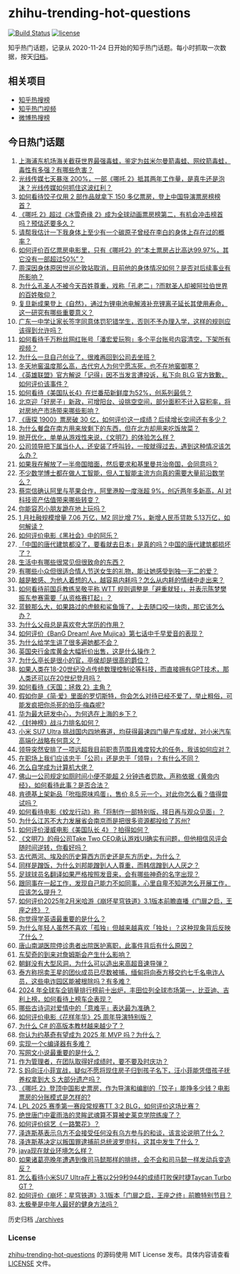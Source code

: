 # zhihu-trending-hot-questions

[![Build Status](https://github.com/justjavac/zhihu-trending-hot-questions/workflows/ci/badge.svg?branch=master)](https://github.com/justjavac/zhihu-trending-hot-questions/actions)
[![license](https://img.shields.io/github/license/justjavac/zhihu-trending-hot-questions)](https://github.com/justjavac/zhihu-trending-hot-questions/blob/master/LICENSE)

知乎热门话题，记录从 2020-11-24
日开始的知乎热门话题。每小时抓取一次数据，按天[归档](./archives)。

## 相关项目

- [知乎热搜榜](https://github.com/justjavac/zhihu-trending-top-search)
- [知乎热门视频](https://github.com/justjavac/zhihu-trending-hot-video)
- [微博热搜榜](https://github.com/justjavac/weibo-trending-hot-search)

## 今日热门话题

<!-- BEGIN -->
<!-- 最后更新时间 Sat Feb 15 2025 17:19:06 GMT+0800 (China Standard Time) -->

1. [上海浦东机场海关截获世界最强毒蛙，鉴定为兹米尔曼箭毒蛙、网纹箭毒蛙，毒性有多强？有哪些危害？](https://www.zhihu.com/question/12158781111)
1. [光线传媒七天暴涨 200%，一部《哪吒 2》抵其两年工作量，是真牛还是泡沫？光线传媒如何抓住这波红利？](https://www.zhihu.com/question/12195707729)
1. [如何看待饺子仅用 2 部作品就拿下 150 多亿票房，登上中国导演票房榜榜首？](https://www.zhihu.com/question/12282274980)
1. [《哪吒 2》超过《冰雪奇缘 2》成为全球动画票房榜第二，有机会冲击榜首吗？预估还要多久？](https://www.zhihu.com/question/12242237476)
1. [请帮我估计一下我身体上至少有一个碳原子曾经在李白的身体上存在过的概率？](https://www.zhihu.com/question/11664079878)
1. [如何评价百亿票房电影里，只有《哪吒2》的“本土票房占比高达99.97%，其它没有一部超过50%”？](https://www.zhihu.com/question/12261493929)
1. [周深因身体原因世巡伦敦站取消，目前他的身体情况如何？是否对后续事业有所影响？](https://www.zhihu.com/question/12287143009)
1. [为什么孔圣人不被今天百姓尊重，戏称「孔老二」?而默圣人却被阿拉伯世界的百姓敬仰？](https://www.zhihu.com/question/10849401132)
1. [复旦新成果登上《自然》，通过为锂电池电解液补充锂离子延长其使用寿命，这一研究有哪些重要意义？](https://www.zhihu.com/question/12085211388)
1. [广东一中学让家长签字同意体罚犯错学生，否则不予办理入学，这样的规则应该得到允许吗？](https://www.zhihu.com/question/12301157431)
1. [如何看待千万粉丝网红账号「潘宏爱玩狗」多个平台账号内容清空，下架所有视频？](https://www.zhihu.com/question/12239248031)
1. [为什么一旦自己创业了，很难再回到公司去坐班？](https://www.zhihu.com/question/47342018)
1. [冬天地窖温度那么高，古代穷人为何宁愿冻死，也不在地窖御寒？](https://www.zhihu.com/question/6979494392)
1. [《英雄联盟》官方解说「记得」因不当发言遭投诉，私下向 BLG 官方致歉，如何评价该事件？](https://www.zhihu.com/question/12218597921)
1. [如何看待《美国队长4》在烂番茄新鲜度为52%，创系列最低？](https://www.zhihu.com/question/12140498243)
1. [北京迎「好房子」新政，可增阳台、设挑空空间，部分面积不计入容积率，将对房地产市场带来哪些影响？](https://www.zhihu.com/question/12139878224)
1. [《唐探 1900》票房破 30 亿，如何评价这一成绩？后续增长空间还有多少？](https://www.zhihu.com/question/12146599564)
1. [为什么餐盘在南方用来放剩下的东西，但在北方却用来吃饭放菜？](https://www.zhihu.com/question/26724852)
1. [抛开优化，单单从游戏性来说，《文明7》的体验怎么样？](https://www.zhihu.com/question/11554656302)
1. [公司领导把下属当仆人，还安装了呼叫铃，一按就得过去，遇到这种情况该怎么办？](https://www.zhihu.com/question/11506253436)
1. [如果我在解放了一半帝国暗面，然后要求和基里曼共治帝国，会同意吗？](https://www.zhihu.com/question/757001493)
1. [不少数学博士都在做人工智能，但人工智能主流方向真的需要大量前沿数学么？](https://www.zhihu.com/question/515063566)
1. [蔡崇信确认阿里与苹果合作，阿里港股一度涨超 9%，创近两年多新高，AI 对科技资产估值带来哪些转变？](https://www.zhihu.com/question/12120301753)
1. [你能容忍小朋友跪在地上玩吗？](https://www.zhihu.com/question/11865754717)
1. [1 月社融规模增量 7.06 万亿，M2 同比增 7%，新增人民币贷款 5.13万亿，如何解读？](https://www.zhihu.com/question/12231920011)
1. [如何评价电影《黑社会》中的阿乐？](https://www.zhihu.com/question/266177808)
1. [「中国的唐代建筑都没了，要看就去日本」是真的吗？中国的唐代建筑都损坏了？](https://www.zhihu.com/question/498289773)
1. [生活中有哪些很常见但很致命的东西？](https://www.zhihu.com/question/28406819)
1. [有哪些小众但很适合情人节送女生的礼物，能让她感受到独一无二的爱？](https://www.zhihu.com/question/11562397509)
1. [越是敏感、为他人着想的人，越容易内耗吗？怎么从内耗的情绪中走出来？](https://www.zhihu.com/question/12072883399)
1. [如何看待前国乒教练吴敬平称 WTT 规则调整是「避重就轻」，并表示陈梦樊振东参赛需要「从资格赛打起」？](https://www.zhihu.com/question/12287561001)
1. [蓝鲸那么大，如果路过的虎鲸和鲨鱼饿了，上去随口咬一块肉，那它该怎么办？](https://www.zhihu.com/question/11998317097)
1. [为什么父母总是喜欢夸大学历的作用？](https://www.zhihu.com/question/662255036)
1. [如何评价《BanG Dream! Ave Mujica》第七话中千早爱音的表现？](https://www.zhihu.com/question/12247077193)
1. [为什么给学生讲了很多遍她都不会？](https://www.zhihu.com/question/396530426)
1. [英国央行金库黄金大幅折价出售，这是什么操作？](https://www.zhihu.com/question/11462176095)
1. [为什么亭长是很小的官，亭侯却是很高的爵位？](https://www.zhihu.com/question/11570888708)
1. [如果人类在18-20世纪没点传统数理控制论等科技，而直接拥有GPT技术，那人类还可以在20世纪登月吗？](https://www.zhihu.com/question/12002266911)
1. [如何看待《天国：拯救 2》主角？](https://www.zhihu.com/question/11507632008)
1. [假如你是《简·爱》里面的罗切斯特，你会怎么对待已经不爱了，举止粗俗，可能发疯把你杀死的伯莎·梅森呢?](https://www.zhihu.com/question/549918568)
1. [华为最大研发中心，为何选在上海的乡下？](https://www.zhihu.com/question/643187886)
1. [《封神榜》战斗力排名如何？](https://www.zhihu.com/question/22929124)
1. [小米 SU7 Ultra 挑战国内四地赛道，均获得最速四门量产车成就，对小米汽车高端化战略有何意义？](https://www.zhihu.com/question/12190927407)
1. [领导突然安排了一项远超我目前职责范围且难度较大的任务，我该如何应对？](https://www.zhihu.com/question/11422210191)
1. [在职场上我们应该忠于「公司」还是忠于「领导」？有什么不同？](https://www.zhihu.com/question/11687301983)
1. [怎么自学成为计算机大佬？](https://www.zhihu.com/question/664426087)
1. [佛山一公司规定如厕时间小便不能超 2 分钟违者罚款，声称依据《黄帝内经》，如何看待此事？是否合法？](https://www.zhihu.com/question/12190914763)
1. [肯德基上架新品「吮指原味鸡蛋」，售价 8.5 元一个，对此你怎么看？值得尝试吗？](https://www.zhihu.com/question/11837972599)
1. [如何看待电影《蛟龙行动》称「将制作一部特别版，择日再与观众见面」？](https://www.zhihu.com/question/12219927617)
1. [为什么江苏不大力发展省会南京而是把很多资源都投给了苏州?](https://www.zhihu.com/question/11936139796)
1. [如何评价漫威电影《美国队长 4》？拍得如何？](https://www.zhihu.com/question/12038804001)
1. [《文明7》的母公司Take Two CEO承认游戏UI确实有问题，但他相信风评会随时间逆转，你看好吗？](https://www.zhihu.com/question/12138371459)
1. [古代两河、埃及的历史算西方历史还是东方历史，为什么？](https://www.zhihu.com/question/11667631343)
1. [同样是蹭饭，为什么刘邦能蹭到人人尊重，而韩信蹭到人人厌之？](https://www.zhihu.com/question/11590003900)
1. [足球球员名翻译如果严格按照发音来，会有哪些神奇的名字出现？](https://www.zhihu.com/question/444833919)
1. [跟同事在一起工作，发现自己能力不如同事，心里自卑不知道怎么开展工作，应该怎么提升？](https://www.zhihu.com/question/11711763641)
1. [如何评价2025年2月米哈游《崩坏星穹铁道》3.1版本前瞻直播《门扉之启，王座之终》？](https://www.zhihu.com/question/12187104729)
1. [你觉得学英语最重要的是什么？](https://www.zhihu.com/question/3476547569)
1. [为什么年轻人虽然不喜欢「孤独」但越来越喜欢「独处」？这种现象背后反映了什么？](https://www.zhihu.com/question/12013674859)
1. [唐山南湖医院停诊患者出院医护离职，此事件背后有什么原因？](https://www.zhihu.com/question/11699617232)
1. [东契奇的到来对詹姆斯会产生什么影响？](https://www.zhihu.com/question/11128702519)
1. [朝鲜没有大型风洞，为什么可以造出来高超音速导弹？](https://www.zhihu.com/question/11293449700)
1. [泰方称拐卖王星的团伙成员已尽数被捕，缅甸将向泰方移交约七千名电诈人员，这些电诈园区能被根除吗？有多难？](https://www.zhihu.com/question/12181032901)
1. [2024 年全球车企销量排行榜前十出炉，丰田位列全球市场第一，比亚迪、吉利上榜，如何看待上榜车企表现？](https://www.zhihu.com/question/11412505812)
1. [哪些古诗词对爱情中的「意难平」表达最为准确？](https://www.zhihu.com/question/57807085)
1. [如何评价电影《花样年华》25 周年导演特别版？](https://www.zhihu.com/question/12198266821)
1. [为什么 C# 的高版本教材越来越少了？](https://www.zhihu.com/question/11317363340)
1. [你认为约基奇有望成为 2025 年 MVP 吗？为什么？](https://www.zhihu.com/question/9102480379)
1. [实现一个c编译器有多难？](https://www.zhihu.com/question/63728844)
1. [写网文小说最重要的是什么？](https://www.zhihu.com/question/11695998794)
1. [作为管理者，在团队取得好成绩时，要不要及时庆功？](https://www.zhihu.com/question/9260357303)
1. [S 妈向汪小菲宣战，疑似不愿将现住房子归到孩子名下，汪小菲能凭借孩子抚养权拿到大 S 大部分遗产吗？](https://www.zhihu.com/question/12209672822)
1. [《哪吒 2》登顶中国影史票房，作为导演和编剧的「饺子」能挣多少钱？电影票房的分账模式是怎样的?](https://www.zhihu.com/question/11498741512)
1. [LPL 2025 赛季第一赛段常规赛TT 3:2 BLG，如何评价这场比赛？](https://www.zhihu.com/question/12226193850)
1. [绝世唐门中霍雨浩的灵眸武魂算不算被史莱克学院练废了？](https://www.zhihu.com/question/10807258110)
1. [如何评价综艺《一路繁花》？](https://www.zhihu.com/question/9263012420)
1. [泽连斯基表示乌方不会接受任何没有乌方参与的和谈，该言论说明了什么？](https://www.zhihu.com/question/12185583805)
1. [泽连斯基决定以叛国罪逮捕前总统波罗申科，这其中发生了什么？](https://www.zhihu.com/question/12112873878)
1. [java现在就业环境怎么样？](https://www.zhihu.com/question/632965271)
1. [如果诸葛亮晚年遭遇到像司马懿那样的排挤，会不会和司马懿一样发动兵变造反？](https://www.zhihu.com/question/11550030344)
1. [怎么看待小米SU7 Ultra在上赛以2分9秒944的成绩打败保时捷Taycan Turbo GT？](https://www.zhihu.com/question/12186403216)
1. [如何评价《崩坏：星穹铁道》3.1版本「门扉之启，王座之终」前瞻特别节目？](https://www.zhihu.com/question/11837618909)
1. [太极拳是中年人最好的健身方法吗？](https://www.zhihu.com/question/10711004866)

<!-- END -->

历史归档 [./archives](./archives)

### License

[zhihu-trending-hot-questions](https://github.com/justjavac/zhihu-trending-hot-questions)
的源码使用 MIT License 发布。具体内容请查看 [LICENSE](./LICENSE) 文件。
